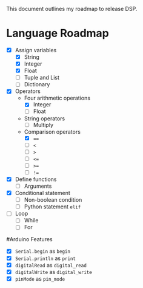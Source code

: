 This document outlines my roadmap to release DSP.

# Language Roadmap
- [x] Assign variables
  - [x] String
  - [x] Integer
  - [x] Float
  - [ ] Tuple and List
  - [ ] Dictionary
- [x] Operators
  - Four arithmetic operations
    - [x] Integer
    - [ ] Float
  - String operators
    - [ ] Multiply
  - Comparison operators
    - [x] `==`
    - [ ] `<`
    - [ ] `>`
    - [ ] `<=`
    - [ ] `>=`
    - [ ] `!=`
- [x] Define functions
  - [ ] Arguments
- [x] Conditional statement
  - [ ] Non-boolean condition
  - [ ] Python statement `elif`
- [ ] Loop
  - [ ] While
  - [ ] For

#Arduino Features
- [x] `Serial.begin` as `begin`
- [x] `Serial.println` as `print`
- [x] `digitalRead` as `digital_read`
- [x] `digitalWrite` as `digital_write`
- [x] `pinMode` as `pin_mode`
